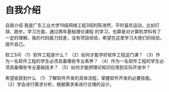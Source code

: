 # 自我介绍

自我介绍
我是广东工业大学19级网络工程3班的陈浩然，平时喜欢运动，比如打球、跑步。学习方面，通过两年基础理论课程
的学习，也算是对计算机学科有了一定的理解。我的代码能力较差，没有项目经验，希望在这里学习大佬们的经验，
提升自己。

软工5问
（1）软件工程是什么？
（2）如何才能学好软件工程这门课？
（3）作为一名软件工程的学生必须具备哪些专业素养？
（4）作为一名软件工程的学生必须具备哪些专业基础技术？
（5）如何才能把理论知识应用到实际开发中？

希望收获到什么
（1）了解软件开发的具体流程，掌握软件开发的必要技能。
（2）学会进行需求分析，根据需求来进行合理的设计。
